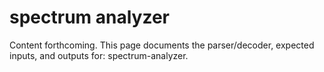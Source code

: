 # spectrum analyzer 
Content forthcoming. This page documents the parser/decoder, expected inputs, and outputs for: spectrum-analyzer.
